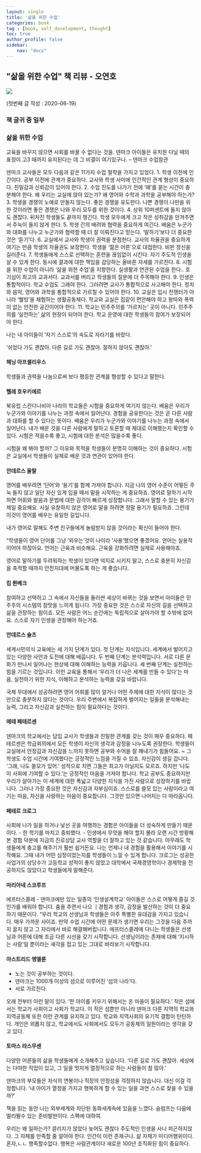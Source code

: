 ```yaml
---
layout: single
title: '삶을 위한 수업'
categories: book
tag : [book, self_development, thought]
toc: true
author_profile: false
sidebar:
    nav: "docs"
---
```




## "삶을 위한 수업" 책 리뷰 - 오연호
![](https://image.aladin.co.kr/product/24075/49/cover500/8997780379_1.jpg)


(첫번째 글 작성 : 2020-06-19)
### 책 글귀 중 일부



### 삶을 위한 수업 
 
교육을 바꾸지 않으면 사회를 바꿀 수 없다는 것을.
덴마크 아이들은 유치원 다닐 때의 표정이 고3 때까지 유지된다는 데 그 비결이 여기있구나. – 덴마크 수업참관

덴마크 교사들은 모두 다음과 같은 11가지 수업 철학을 가지고 있었다.
	1. 학생 이전에 인간이다. 공부 이전에 관계가 중요하다. 교사와 학생 사이에 인간적인 관계 형성이 중요하다. 친밀감과 신뢰감이 있어야 한다.
	2. 수업 진도를 나가기 전에 ‘왜’를 묻는 시간이 충분해야 한다. 왜 우리는 교실에 앉아 있는가? 왜 영어와 수학과 과학을 공부해야 하는가?
	3. 학생을 경쟁의 노예로 만들지 않는다. 좋은 경쟁을 유도한다. 나쁜 경쟁이 나만을 위한 것이라면 좋은 경쟁은 나와 우리 모두를 위한 것이다.
	4. 상위 10퍼센트에 들지 않아도 괜찮다. 뒤처진 학생들도 끝까지 챙긴다. 학생 모두에게 크고 작은 성취감을 안겨주면서 주눅이 들지 않게 한다.
	5. 학생 간의 배려와 협력을 중요하게 여긴다. 배움은 누군가와 대화를 나누고 누군가와 협력할 때 더 잘 이뤄진다고 믿는다. ‘말하기’보다 더 중요한 것은 ‘듣기’다.
	6. 교실에서 교사와 학생이 권력을 분점한다. 교사의 자율권을 중요하게 여기는 만큼 학생의 자율권도 보장한다. 학생을 ‘젊은 어른’으로 대접한다. 비판 정신을 길러준다.
	7. 학생들에게 스스로 선택하는 훈련을 끊임없이 시킨다. 자기 주도적 인생을 살 수 있게 한다. 동시에 결과에 대한 책임을 감당하는 올바른 자세를 가르친다.
	8. 시험을 위한 수업이 아니라 ‘삶을 위한 수업’을 지향한다. 실생활과 연관된 수업을 한다.. 호기심이 최고의 교과서다. 교과서를 버리고 학생들의 질문에 더 주목해야 한다.
	9. 인생은 통합적이다. 학교 수업도 그래야 한다. 그러려면 교사가 통합적으로 사고해야 한다. 정치와 음악, 영어와 과학을 통합적으로 가르칠 수 있어야 한다.
	10. 교실은 입시 전쟁터가 아니라 ‘웰빙’을 체험하는 생활공동체다. 학교와 교실은 집같이 편안해야 하고 왕따와 폭력이 없는 안전한 공간이어야 한다.
	11. 학교는 민주주의를 ‘가르치는’ 곳이 아니다. 민주주의를 ‘실천하는’ 삶의 현장이 되어야 한다. 학교 운영에 대한 학생들의 참여가 보장되어야 한다.

나는 내 아이들이 ‘자기 스스로’의 속도로 자라기를 바랐다.

‘쉬었다 가도 괜찮아. 다른 길로 가도 괜찮아. 잘하지 않아도 괜찮아.’



#### 헤닝 아프셀리우스 
학생들과 권력을 나눔으로써 보다 평등한 관계를 형성할 수 있다고 말한다.



#### 헬레 호우키에르 
북유럽 스칸디나비아 나라의 학교들은 시험을 중요하게 여기지 않는다.
배움은 우리가 누군가와 이야기를 나누는 과정 속에서 일어난다.
경험을 공유한다는 것은 곧 다른 사람과 대화를 할 수 있다는 뜻이다.
배움은 우리가 누군가와 이야기를 나누는 과정 속에서 일어난다. 내가 배운 것을 다른 사람에게 말하고 토론할 때 제대로 이해했는지 확인할 수 있다.
시험은 적을수록 좋고, 시험에 대한 분석은 많을수록 좋다.

시험을 왜 봐야 할까? 그 이유와 목적을 학생들이 분명히 이해하는 것이 중요하다. 시험은 교실에서 학생들이 실제로 배운 것과 연관이 있어야 한다.



#### 안데르스 울랄
영어를 배우려면 ‘단어’와 ‘용기’를 함께 가져야 합니다. 지금 나의 영어 수준이 어떻든 주눅 들지 않고 일단 자신 있게 입을 떼서 말을 시작하는 게 중요하죠. 영어로 말하기 시작하면 어휘와 발음과 문법에 대한 감각이 빠르게 성장합니다. 그래서 말할 수 있는 용기가 제일 중요해요. 사실 유창하지 않은 영어로 말을 하려면 정말 용기가 필요하죠. 그런데 이것이 영어를 배우는 유일한 길입니다.

내가 영어로 말해도 주변 친구들에게 놀림받지 않을 것이라는 확신이 들어야 한다.

“학생들이 영어 단어를 그냥 ‘외우는’것이 나이라 ‘사용’했으면 좋겠어요. 언어는 실용적이어야 하잖아요. 언어는 근육과 비슷해요. 근육을 강화하려면 실제로 사용해야죠. 

영어로 말하기를 두려워하는 학생이 있다면 억지로 시키지 말고, 스스로 충분히 자신감을 축적할 때까지 안전지대에 머물도록 하는 게 좋습니다.



#### 킴 륀베크
참여하고 선택하고 그 속에서 자신들을 둘러싼 세상이 바뀌는 것을 보면서 아이들은 민주주의 시스템의 참맛을 느끼게 됩니다.
가장 중요한 것은 스스로 자신의 길을 선택하고 삶을 관장하는 힘이죠. 모든 사람은 어느 순간에는 독립적으로 살아가야 할 수밖에 없어요. 스스로 자기 인생을 관장해야 하는거죠.



#### 안데르스 슐츠
세계시민의식 교육에는 세 가지 단계가 있다. 첫 단계는 지식입니다. 세계에서 벌어지고 있는 다양한 사안과 도전에 대해 배웁니다. 두 번째 단계는 분석력입니다. 서로 다른 문화가 만나서 일어나는 현상에 대해 이해하는 능력을 키웁니다. 세 번째 단계는 실천하는 힘을 기르는 것입니다. 이런 교육을 통해서 ‘우리가 더 나은 세계를 만들 수 있다’는 마음, 실천하기 위한 지식, 이해하고 분석하는 능력을 갖길 바랍니다.

국제 무대에서 성공하려면 영어 어휘를 많이 알거나 어떤 주제에 대한 지식이 많다는 것만으로 충분하지 않다는 것이다. 우리 주변에서 복잡하게 벌어지는 일들을 분석해내는 능력, 그리고 자신감과 실천하는 힘이 필요하다는 것이다.



#### 메테 페테르센 
덴마크의 학교에서는 담임 교사가 학생들과 친밀한 관계를 갖는 것이 매우 중요하다. 
페테르센은 학급회의에서 모든 학생이 자신의 생각과 감정을 나누도록 권장한다.
학생들이 교실에서 안정감과 자신감을 느끼지 못하면 공부와 수어을 잘 해내기가 힘들어요.
~ 그 학생도 수업 시간에 기여했다는 긍정적인 느낌을 가질 수 있죠. 자신감이 생길 겁니다. ‘그래, 나도 쓸모가 있어.’
성적으로 치면 그들은 최고가 아닐지도 모르죠. 하지만 ‘나도 이 사회에 기여할 수 있다.’는 긍정적인 마음을 가져야 합니다.
학교 공부도 중요하지만 우리가 살아가는 이 세계에 대한 폭넓고 다양한 지식을 가진 사람으로 성장하기를 바랍니다. 그러나 가장 중요한 것은 자신감과 자부심이죠. 스스로를 쓸모 있는 사람이라고 여기는 마음, 자신을 사랑하는 마음이 중요합니다. 그것만 있으면 나머지는 다 따라옵니다. 



####  페테르 크로그
사회에 나가 일을 하거나 낯선 곳을 여행하는 경험은 아이들을 더 성숙하게 만들기 때문이다.
	- 한 학기를 마치고 중퇴했다.
	- 인생에서 무엇을 해야 할지 몰라 오랜 시간 방황해본 경험 덕분에 지금의 진로상담 교사 역할을 더 잘하고 있는 것 같습니다. 아무래도 학생들에게 충고를 해주기가 훨씬 쉽거든요. 나는 언제나 내 경험을 활용해서 이야기를 시작해요. 그때 내가 어떤 심정이었는지를 학생들이 느낄 수 있게 합니다. 
크로그는 성공한 사업가의 상당수가 고등학교 성적이 좋지 않았고 대학에서 국제경영학이나 경제학을 전공하지도 않았다고 학생들에게 말해준다.



#### 마리아네 스코루프
에프터스콜레 - 덴마크에만 있는 일종의 ‘인생설계학교’
아이들은 스스로 어떻게 즐길 것인가를 배워야 합니다.
춤을 추면서 나으 ㅣ경험과 생각, 감정을 발산하는 것이 더 중요하기 때문이다.
“우리 학교의 선생님과 학생들은 아주 특별한 유대감을 가지고 있습니다. 매우 가까운 사이죠. 만약 수업 시간에 어떤 문제가 생기면 우리는 그것을 다음 주까지 끌지 않고 그 자리에서 바로 해결해버립니다. 에프터스콜레에 다니는 학생들은 선생님과 어른에 대해 조금 다른 시선을 갖기 시작합니다. 선생님이라는 존재에 대해 ‘지시하는 사람’일 뿐이라는 새각을 접고 있는 그대로 바라보기 시작합니다.



#### 아스트리드 엥엘룬
- 노는 것이 공부하는 것이다.
- 덴마크는 1000개 이상의 섬으로 이루어진 ‘섬의 나라’다.
- 서로 가르친다.

오래 전부터 이런 말이 있다. ‘한 아이를 키우기 위해서는 온 마을이 필요하다.’ 작은 섬에서는 학교가 사회이고 사회가 학교다. 이 작은 섬뿐만 아니라 덴마크 다른 지역의 학교와 지역공동체 또한 이런 관계를 유지하고 있다. 학교와 지역사회의 유기적 결합이 탄탄하다. 개인은 외롭지 않고, 학교에서도 사회에서도 모두가 공동체의 일원이라는 생각을 갖고 있다.



#### 토마스 라스무센
다양한 어른들의 삶을 학생들에게 소개해주고 싶습니다. ‘다른 길로 가도 괜찮아. 세상에는 다야한 직업이 있고, 그 일을 멋지게 열정적으로 하는 사람들이 참 많아.’

덴마크의 부모들은 자식의 연봉이나 직장의 안정성을 걱정하지 않습니다. 대신 이걸 걱정합니다. ‘내 아이가 열정을 가지고 행복하게 할 수 있는 일을 과연 스스로 찾을 수 있을까?’




책을 읽는 동안 나는 외부세계와 차단된 동화세계속에 있음을 느꼈다.
슬럼프는 다음에 멀리뛸수 있는 준비발판이다. 
스펙에 대하여.

우리는 왜 일하는가? 
끌리지가 않았다
늦어도 괜찮다
주도적인 인생을 사니 피곤하지않다.
그 자체를 만족할 줄 알아야 한다.
인간이 이런 존재구나.
삶 자체가 미디어행위이다.
혼자,ㄴㄴ 행족할수없다. 행복은 사람관계이다
새로운 100년
조직화된 힘이 중요하다.
